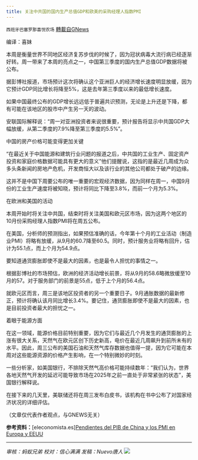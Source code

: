 ```yaml
---
title: 关注中共国的国内生产总值GDP和欧美的采购经理人指数PMI
---
```

`西班牙巴塞罗那喜悦农场` [轉載自GNews](https://gnews.org/zh-hans/1604487/)

编译：喜妹

本周是衡量世界不同地区经济复苏步伐的时候了，因为冠状病毒大流行病已经逐渐好转。周一带来了本周的亮点之一，中国第三季度的国内生产总值GDP数据将被公布。

据彭博社报道，市场预计这次将确认这个亚洲巨人的经济增长速度明显放缓，因为它预计GDP同比增长将降至5%，这是去年第三季度以来的最低增长速度。

如果中国最终公布的GDP增长远远低于普遍共识预测，无论是上升还是下降，都有可能在该地区的股市中产生另一天的波动。

安联国际解释说：“周一对亚洲投资者来说很重要，预计报告将显示中共国GDP大幅放缓，从第二季度的7.9%降至第三季度的5.5%”。

中国的房产价格可能变得更加关键

“在最近关于中国能源和建筑行业问题的报道之后，中共国的工业生产、固定资产投资和家庭价格数据可能具有更大的意义”他们提醒说，这指的是最近几周成为众多头条新闻的房地产危机，开发商恒大以及该行业的其他公司都处于破产的边缘。

这并不是中国下周要公布的唯一重要的宏观经济数据，因为同样在周一，中国9月份的工业生产速度将被知晓，预计将同比下降至3.8%，而前一个月为5.3%。

在欧洲和美国的活动

本周开始时将关注中共国，结束时将关注美国和欧元区市场，因为这两个地区的10月份采购经理人指数PMI将在周五公布。

在美国，分析师的预测指出，如果预估准确的话，今年第十个月的工业活动（制造业PMI）将略有放缓，从9月的60.7降至60.5。同时，预计服务业将略有回升，估计为55.1点，而上个月为54.9点。

要知道通货膨胀即使不是最大的因素，也是最令人担忧的事情之一。

根据彭博社的市场预估，欧洲的经济活动增长前景，将从9月的58.6略微放缓至10月的57。对于服务部门的前景是55点，低于上个月的56.4点。

就欧元区而言，周三是该地区投资者的另一个重要日子。9月通胀数据的最新修正，预计将确认该月同比增长3.4%。要记住，通货膨胀即使不是最大的因素，也是目前投资者最大的担忧之一。

着眼于能源方面

在这一领域，能源价格目前特别重要，因为它们与最近几个月发生的通货膨胀的上涨有很大关系，天然气在欧元区创下历史新高，电价在最近几周飙升到前所未有的水平。因此，周三公布的美国石油和天然气库存数据也值得一提，因为它可能在本周对这些能源资源的价格产生影响，在一个特别微妙的时刻。

一些分析家，如美国银行，不排除天然气高价格可能持续数年：“我们认为，世界各地天然气开发的延迟可能导致市场在2025年之前一直处于非常紧张的状态”，美国银行解释说。

在接下来的几天里，美联储还将在周三发布白皮书，该机构在书中公布了对国家经济状况的详细评估。

（文章仅代表作者观点，与GNEWS无关）

**参考资料：**[eleconomista.es][Pendientes del PIB de China y los PMI en Europa y EEUU](https://www.eleconomista.es/mercados-cotizaciones/noticias/11433750/10/21/Pendientes-del-PIB-de-China-y-los-PMI-en-Europa-y-EEUU.html)

* * *

*审核：蚂蚁兄弟
校对：信心满满
发稿：Nuevo唐人*
![](https://assets.gnews.org/wp-content/uploads/2021/10/GNEWS_CH.-1-3.jpeg)
